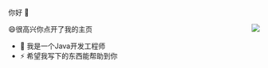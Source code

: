 你好 👋

<img align="right" src="https://github-readme-stats.vercel.app/api?username=rangang&show_icons=true&theme=radical" />

😄很高兴你点开了我的主页


- 🔭 我是一个Java开发工程师
- ⚡ 希望我写下的东西能帮助到你



